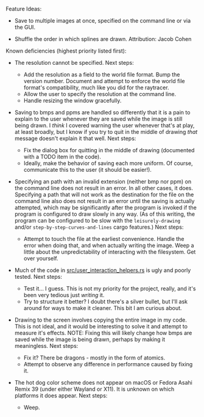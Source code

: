 Feature Ideas:
- Save to multiple images at once, specified on the command line or via the GUI.

- Shuffle the order in which splines are drawn. Attribution: Jacob Cohen

Known deficiencies (highest priority listed first):
- The resolution cannot be specified.
  Next steps:
  - Add the resolution as a field to the world file format. Bump the version
    number. Document and attempt to enforce the world file format's
    compatibility, much like you did for the raytracer.
  - Allow the user to specify the resolution at the command line.
  - Handle resizing the window gracefully.

- Saving to bmps and ppms are handled so differently that it is a pain to
  explain to the user whenever they are saved while the image is still being
  drawn. I *think* I covered warning the user whenever that's at play, at least
  broadly, but I know if you try to quit in the middle of drawing *that* message
  doesn't explain it that well.
  Next steps:
  - Fix the dialog box for quitting in the middle of drawing (documented with a
    TODO item in the code).
  - Ideally, make the behavior of saving each more uniform. Of course,
    communicate this to the user (it should be easier!).

- Specifying an path with an invalid extension (neither bmp nor ppm) on the
  command line does not result in an error. In all other cases, it does.
  Specifying a path that will not work as the destination for the file on the
  command line also does not result in an error until the saving is actually
  attempted, which may be significantly after the program is invoked if the
  program is configured to draw slowly in any way. (As of this writing, the
  program can be configured to be slow with the `leisurely-drawing` and/or
  `step-by-step-curves-and-lines` cargo features.)
  Next steps:
  - Attempt to touch the file at the earliest convenience. Handle the error when
    doing that, and when actually writing the image. Weep a little about the
    unpredictability of interacting with the filesystem. Get over yourself.

- Much of the code in
  [src/user_interaction_helpers.rs](src/user_interaction_helpers.rs) is ugly and
  poorly tested.
  Next steps:
  - Test it... I guess. This is not my priority for the project, really, and
    it's been very tedious just *writing* it.
  - Try to structure it better? I doubt there's a silver bullet, but I'll ask
    around for ways to make it cleaner. This bit I am curious about.

- Drawing to the screen involves copying the entire image in my code. This is
  not ideal, and it would be interesting to solve it and attempt to measure it's
  effects. 
  NOTE: Fixing this will likely change how bmps are saved while the
  image is being drawn, perhaps by making it meaningless.
  Next steps:
  - Fix it? There be dragons - mostly in the form of atomics.
  - Attempt to observe any difference in performance caused by fixing it.

- The hot dog color scheme does not appear on macOS or Fedora Asahi Remix 39 (under
  either Wayland or X11). It is unknown on which platforms it does appear.
  Next steps:
  - Weep.
